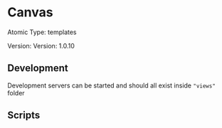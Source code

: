 # Canvas

Atomic Type: templates

Version: Version: 1.0.10


## Development

Development servers can be started and should all exist inside `"views"` folder

## Scripts
